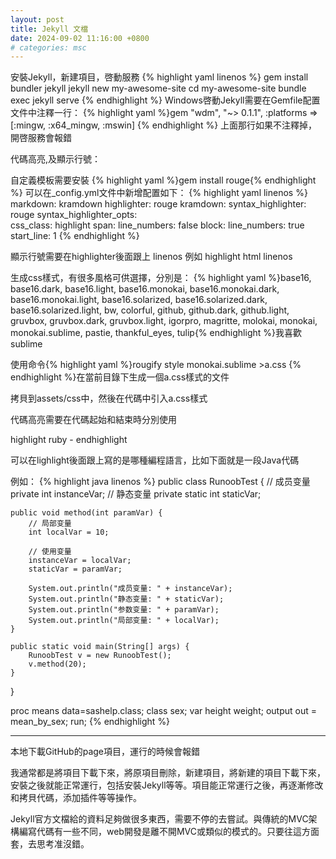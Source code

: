 ```yaml
---
layout: post
title: Jekyll 文檔
date: 2024-09-02 11:16:00 +0800
# categories: msc
---
```

安裝Jekyll，新建項目，啓動服務
{% highlight yaml linenos  %}
  gem install bundler jekyll
  jekyll new my-awesome-site
  cd my-awesome-site
  bundle exec jekyll serve
{% endhighlight %}
Windows啓動Jekyll需要在Gemfile配置文件中注釋一行：
{% highlight yaml %}gem "wdm", "~> 0.1.1", :platforms => [:mingw, :x64_mingw, :mswin]
{% endhighlight %}
上面那行如果不注釋掉，開啓服務會報錯

代碼高亮,及顯示行號：

自定義模板需要安裝
{% highlight yaml %}gem install rouge{% endhighlight %}
可以在_config.yml文件中新增配置如下：
{% highlight yaml linenos %}
markdown: kramdown
highlighter: rouge
kramdown:
  syntax_highlighter: rouge
  syntax_highlighter_opts:   
    css_class: highlight
    span:
      line_numbers: false
    block:
      line_numbers: true
      start_line: 1
{% endhighlight %}

顯示行號需要在highlighter後面跟上 linenos 例如 highlight html linenos 

生成css樣式，有很多風格可供選擇，分別是： {% highlight yaml %}base16, base16.dark, base16.light, base16.monokai, 
base16.monokai.dark, base16.monokai.light,
base16.solarized, base16.solarized.dark, base16.solarized.light, 
bw, colorful, github, github.dark, github.light, gruvbox, 
gruvbox.dark, gruvbox.light, igorpro, magritte, molokai, 
monokai, monokai.sublime, pastie, thankful_eyes, tulip{% endhighlight %}我喜歡sublime

使用命令{% highlight yaml %}rougify style monokai.sublime >a.css {% endhighlight %}在當前目錄下生成一個a.css樣式的文件

拷貝到assets/css中，然後在代碼中引入a.css樣式

代碼高亮需要在代碼起始和結束時分別使用

highlight ruby - endhighlight 

可以在lighlight後面跟上寫的是哪種編程語言，比如下面就是一段Java代碼

例如：
{% highlight java linenos %}
public class RunoobTest {
    // 成员变量
    private int instanceVar;
    // 静态变量
    private static int staticVar;
    
    public void method(int paramVar) {
        // 局部变量
        int localVar = 10;
        
        // 使用变量
        instanceVar = localVar;
        staticVar = paramVar;
        
        System.out.println("成员变量: " + instanceVar);
        System.out.println("静态变量: " + staticVar);
        System.out.println("参数变量: " + paramVar);
        System.out.println("局部变量: " + localVar);
    }
    
    public static void main(String[] args) {
        RunoobTest v = new RunoobTest();
        v.method(20);
    }
}

proc means data=sashelp.class;
    class sex;
    var height weight;
    output out = mean_by_sex;
  run;
 {% endhighlight %}
 

--------------------------------------------

本地下載GitHub的page項目，運行的時候會報錯

我通常都是將項目下載下來，將原項目刪除，新建項目，將新建的項目下載下來，安裝之後就能正常運行，包括安裝Jekyll等等。項目能正常運行之後，再逐漸修改和拷貝代碼，添加插件等等操作。

Jekyll官方文檔給的資料足夠做很多東西，需要不停的去嘗試。與傳統的MVC架構編寫代碼有一些不同，web開發是離不開MVC或類似的模式的。只要往這方面套，去思考准沒錯。
 


